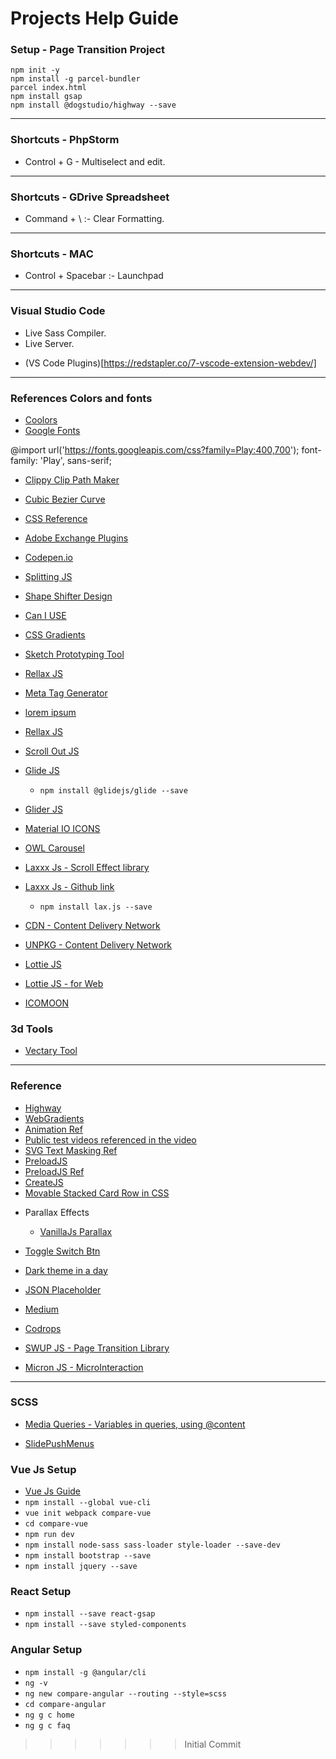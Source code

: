 # Projects Help Guide


### Setup - Page Transition Project
```node -v
npm init -y
npm install -g parcel-bundler
parcel index.html
npm install gsap
npm install @dogstudio/highway --save
```

---

### Shortcuts - PhpStorm
- Control + G - Multiselect and edit.

---

### Shortcuts - GDrive Spreadsheet
- Command + \ :- Clear Formatting.

---

### Shortcuts - MAC
- Control + Spacebar :- Launchpad

---

### Visual Studio Code
- Live Sass Compiler.
- Live Server.
* (VS Code Plugins)[https://redstapler.co/7-vscode-extension-webdev/]

---

### References Colors and fonts
* [Coolors](https://coolors.co/)
* [Google Fonts](https://fonts.google.com/)

<link href="https://fonts.googleapis.com/css?family=Play:400,700" rel="stylesheet">

@import url('https://fonts.googleapis.com/css?family=Play:400,700');
font-family: 'Play', sans-serif;

* [Clippy Clip Path Maker](https://bennettfeely.com/clippy/)
* [Cubic Bezier Curve](http://cubic-bezier.com/#.17,.67,.83,.67)
* [CSS Reference](https://cssreference.io/)
* [Adobe Exchange Plugins](https://www.adobeexchange.com/creativecloud.html)
* [Codepen.io](https://codepen.io/)
* [Splitting JS](https://splitting.js.org/)

* [Shape Shifter Design](https://shapeshifter.design/)
* [Can I USE](https://caniuse.com/)
* [CSS Gradients](https://cssgradient.io/gradient-backgrounds/)
* [Sketch Prototyping Tool](https://www.sketch.com/#)

* [Rellax JS](https://dixonandmoe.com/rellax/)
* [Meta Tag Generator](https://metatags.io/)
* [lorem ipsum](https://loremipsum.io/)
* [Rellax JS](https://cdnjs.cloudflare.com/ajax/libs/rellax/1.9.1/rellax.min.js)
* [Scroll Out JS](https://scroll-out.github.io/guide.html)
* [Glide JS](https://glidejs.com/docs/)
    * `npm install @glidejs/glide --save`

* [Glider JS](https://nickpiscitelli.github.io/Glider.js/)
* [Material IO ICONS](https://material.io/tools/icons/?style=baseline)
* [OWL Carousel](https://owlcarousel2.github.io/OwlCarousel2/docs/started-installation.html)
* [Laxxx Js - Scroll Effect library](https://alexfox.dev/laxxx/)
* [Laxxx Js - Github link](https://github.com/alexfoxy/laxxx)
    * `npm install lax.js --save`
* [CDN - Content Delivery Network](https://cdnjs.com/)
* [UNPKG - Content Delivery Network](https://unpkg.com/)


* [Lottie JS](https://airbnb.io/lottie/)
* [Lottie JS - for Web](https://github.com/airbnb/lottie-web)

* [ICOMOON](https://icomoon.io/) 


### 3d Tools
* [Vectary Tool](https://www.vectary.com/)


---

### Reference
- [Highway](https://highway.js.org/)
- [WebGradients](https://webgradients.com/)
- [Animation Ref](https://phoenix-startup.com/?ref=wg)
- [Public test videos referenced in the video](https://gist.github.com/jsturgis/3b19447b304616f18657)
- [SVG Text Masking Ref](https://codepen.io/dudleystorey/pen/QvvEYQ)
- [PreloadJS](https://www.createjs.com/preloadjs)
- [PreloadJS Ref](https://codepen.io/designcourse/pen/OqLROd)
- [CreateJS](https://www.createjs.com/)
- [Movable Stacked Card Row in CSS](https://www.youtube.com/watch?v=NXtz59SJYfM)
* Parallax Effects
  * [VanillaJs Parallax](https://www.youtube.com/watch?v=Dxm6EwvQIl8)

* [Toggle Switch Btn](https://codepen.io/mburnette/pen/LxNxNg)
* [Dark theme in a day](https://medium.com/@mwichary/dark-theme-in-a-day-3518dde2955a)


* [JSON Placeholder](https://jsonplaceholder.typicode.com/)

* [Medium](https://medium.com/search?q=threejs)
* [Codrops](https://tympanus.net/codrops/)

* [SWUP JS - Page Transition Library](https://github.com/gmrchk/swup)

* [Micron JS - MicroInteraction](https://webkul.github.io/micron/)

---


### SCSS
* [Media Queries - Variables in queries, using @content](http://thesassway.com/intermediate/responsive-web-design-in-sass-using-media-queries-in-sass-32)

* [SlidePushMenus](https://tympanus.net/Blueprints/SlidePushMenus/)



### Vue Js Setup
* [Vue Js Guide](https://vuejs.org/v2/guide/)
* `npm install --global vue-cli`
* `vue init webpack compare-vue`
* `cd compare-vue`
* `npm run dev`
* `npm install node-sass sass-loader style-loader --save-dev`
* `npm install bootstrap --save`
* `npm install jquery --save`

### React Setup

* `npm install --save react-gsap`
* `npm install --save styled-components`


### Angular Setup
* `npm install -g @angular/cli`
* `ng -v`
* `ng new compare-angular --routing --style=scss`
* `cd compare-angular`
* `ng g c home`
* `ng g c faq`
>>>>>>> Initial Commit
